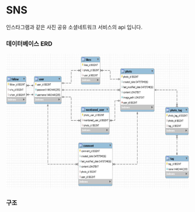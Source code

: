 # SNS
인스타그램과 같은 사진 공유 소셜네트워크 서비스의 api 입니다.

### 데이터베이스 ERD
<img src="./readme_img/erd.JPG"  width="700" height="370">

### 구조
